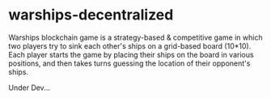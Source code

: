 # warships-decentralized
Warships blockchain game is a strategy-based &amp; competitive game in which two players try to sink each other's ships on a grid-based board (10*10). Each player starts the game by placing their ships on the board in various positions, and then takes turns guessing the location of their opponent's ships.

Under Dev...
